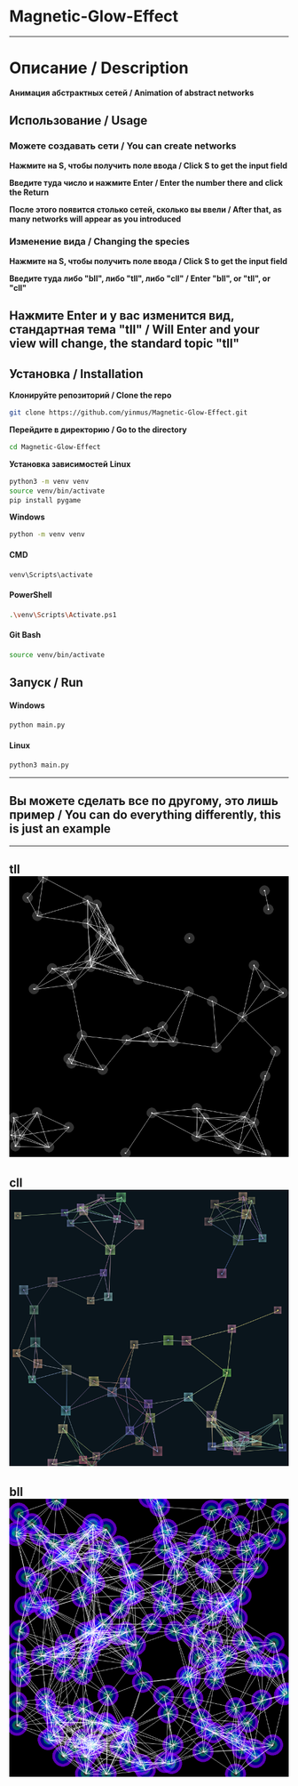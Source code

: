 # Magnetic-Glow-Effect

---

# Описание / Description
**Анимация абстрактных сетей / Animation of abstract networks**
## Использование / Usage
### Можете создавать сети / You can create networks
**Нажмите на S, чтобы получить поле ввода / Click S to get the input field**

**Введите туда число и нажмите Enter / Enter the number there and click the Return**

**После этого появится столько сетей, сколько вы ввели / After that, as many networks will appear as you introduced**

### Изменение вида / Changing the species
**Нажмите на S, чтобы получить поле ввода / Click S to get the input field**

**Введите туда либо "bll", либо "tll", либо "cll" / Enter "bll", or "tll", or "cll"**

**Нажмите Enter и у вас изменится вид, стандартная тема "tll" / Will Enter and your view will change, the standard topic "tll"**
---
## Установка / Installation

**Клонируйте репозиторий / Clone the repo**
```bash
git clone https://github.com/yinmus/Magnetic-Glow-Effect.git
```
**Перейдите в директорию / Go to the directory**
```bash
cd Magnetic-Glow-Effect
```
**Установка зависимостей**
**Linux**
```bash
python3 -m venv venv
source venv/bin/activate
pip install pygame
```

**Windows**
```bash
python -m venv venv
```
#### CMD
```bash
venv\Scripts\activate
```
#### PowerShell
```bash
.\venv\Scripts\Activate.ps1
```
#### Git Bash
```bash
source venv/bin/activate
```
## Запуск / Run
#### Windows
```bash
python main.py
```
#### Linux
```bash
python3 main.py
```

---

## Вы можете сделать все по другому, это лишь пример / You can do everything differently, this is just an example
---
**tll**
![tll](img/tll.png)
---
**cll**
![cll](img/cll.png)
---
**bll**
![bll](img/bll.png)
---

